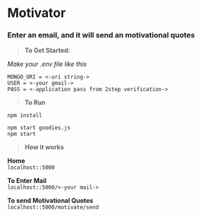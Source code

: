 # Motivator

### Enter an email, and it will send an motivational quotes



>**To Get Started:**

*Make your .env file like this*

`MONGO_URI = <-uri string->`<br>
`USER = <-your gmail->`<br>
`PASS = <-application pass from 2step verification->`<br>

>**To Run**

`npm install`<br>

`npm start goodies.js`<br>
`npm start`<br>


>**How it works**

**Home**<br>
`localhost::5000`

**To Enter Mail**<br>
`localhost::5000/<-your mail->`

**To send Motivational Quotes**<br>
`localhost::5000/motivate/send`


